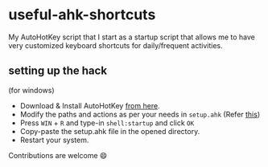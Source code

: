# useful-ahk-shortcuts
My AutoHotKey script that I start as a startup script that allows me to have very customized keyboard shortcuts for daily/frequent activities.

## setting up the hack
  (for windows)
- Download & Install AutoHotKey [from here](https://www.autohotkey.com/).
- Modify the paths and actions as per your needs in `setup.ahk` (Refer [this](https://www.autohotkey.com/docs/Tutorial.htm))
- Press `WIN` + `R` and type-in `shell:startup` and click `OK`
- Copy-paste the setup.ahk file in the opened directory.
- Restart your system.

Contributions are welcome 😄
